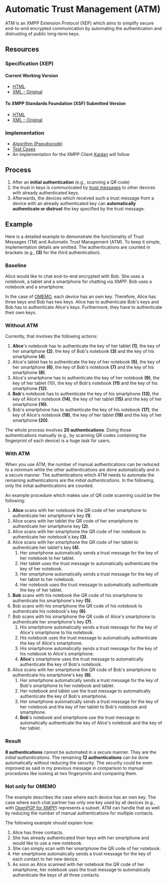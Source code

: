 # Automatic Trust Management (ATM)

ATM is an XMPP Extension Protocol (XEP) which aims to simplify secure end-to-end encrypted communication by automating the authentication and distrusting of public long-term keys.

## Resources

### Specification (XEP)

#### Current Working Version

* [HTML](https://olomono.github.io/xeps/preview/xep-0450.html)
* [XML - Original](https://github.com/olomono/xeps/blob/automatic-trust-management/xep-0450.xml)

#### To XMPP Standards Foundation (XSF) Submitted Version

* [HTML](https://xmpp.org/extensions/xep-0450.html)
* [XML - Original](https://github.com/xsf/xeps/blob/master/xep-0450.xml)

### Implementation

* [Algorithm (Pseudocode)](algorithm.md)
* [Test Cases](test-cases.md)
* An implementation for the XMPP Client [Kaidan](https://invent.kde.org/network/kaidan) will follow

## Process

1. After an **initial authentication** (e.g., scanning a QR code)
1. the trust in keys is communicated by [trust messages](https://xmpp.org/extensions/xep-0434.html) to other devices with already authenticated keys.
1. Afterwards, the devices which received such a trust message from a device with an already authenticated key can **automatically authenticate or distrust** the key specified by the trust message.

## Example

Here is a detailed example to demonstrate the functionality of Trust Messages (TM) and Automatic Trust Management (ATM).
To keep it simple, implementation details are omitted.
The authentications are counted in brackets (e.g., **(3)** for the third authentication).

### Baseline

Alice would like to chat end-to-end encrypted with Bob.
She uses a notebook, a tablet and a smartphone for chatting via XMPP.
Bob uses a notebook and a smartphone.

In the case of [OMEMO](https://xmpp.org/extensions/xep-0384.html), each device has an own key.
Therefore, Alice has three keys and Bob has two keys.
Alice has to authenticate Bob's keys and Bob has to authenticate Alice's keys.
Furthermore, they have to authenticate their own keys.

### Without ATM

Currently, that involves the following actions:

1. **Alice**'s notebook has to authenticate the key of her tablet **(1)**, the key of her smartphone **(2)**, the key of Bob's notebook **(3)** and the key of his smartphone **(4)**.
1. Alice's tablet has to authenticate the key of her notebook **(5)**, the key of her smartphone **(6)**, the key of Bob's notebook **(7)** and the key of his smartphone **(8)**.
1. Alice's smartphone has to authenticate the key of her notebook **(9)**, the key of her tablet (10), the key of Bob's notebook **(11)** and the key of his smartphone **(12)**.
1. **Bob**'s notebook has to authenticate the key of his smartphone **(13)**, the key of Alice's notebook **(14)**, the key of her tablet **(15)** and the key of her smartphone **(16)**.
1. Bob's smartphone has to authenticate the key of his notebook **(17)**, the key of Alice's notebook **(18)**, the key of her tablet **(19)** and the key of her smartphone **(20)**.

The whole process involves **20 authentications**.
Doing those authentications manually (e.g., by scanning QR codes containing the fingerprint of each device) is a huge task for users.

### With ATM

When you use ATM, the number of manual authentications can be reduced to a minimum while the other authentications are done automatically and in a secure manner.
The authentications which ATM needs to automate the remaining authentications are the *initial authentications*.
In the following, only the initial authentications are counted.

An example procedure which makes use of QR code scanning could be the following:

1. **Alice** scans with her notebook the QR code of her smartphone to authenticate her smartphone's key **(1)**.
1. Alice scans with her tablet the QR code of her smartphone to authenticate her smartphone key **(2)**.
1. Alice scans with her smartphone the QR code of her notebook to authenticate her notebook's key **(3)**.
1. Alice scans with her smartphone the QR code of her tablet to authenticate her tablet's key **(4)**.
	1. Her smartphone automatically sends a trust message for the key of her notebook to her tablet.
	1. Her tablet uses the trust message to automatically authenticate the key of her notebook.
	1. Her smartphone automatically sends a trust message for the key of her tablet to her notebook.
	1. Her notebook uses the trust message to automatically authenticate the key of her tablet.
1. **Bob** scans with his notebook the QR code of his smartphone to authenticate his smartphone's key **(5)**.
1. Bob scans with his smartphone the QR code of his notebook to authenticate his notebook's key **(6)**.
1. Bob scans with his smartphone the QR code of Alice's smartphone to authenticate her smartphone's key **(7)**.
	1. His smartphone automatically sends a trust message for the key of Alice's smartphone to his notebook.
	1. His notebook uses the trust message to automatically authenticate the key of Alice's smartphone.
	1. His smartphone automatically sends a trust message for the key of his notebook to Alice's smartphone.
	1. **Alice**'s smartphone uses the trust message to automatically authenticate the key of Bob's notebook.
1. Alice scans with her smartphone the QR code of Bob's smartphone to authenticate his smartphone's key **(8)**.
	1. Her smartphone automatically sends a trust message for the key of Bob's smartphone to her notebook and tablet.
	1. Her notebook and tablet use the trust message to automatically authenticate the key of Bob's smartphone.
	1. Her smartphone automatically sends a trust message for the key of her notebook and the key of her tablet to Bob's notebook and smartphone.
	1. **Bob**'s notebook and smartphone use the trust message to automatically authenticate the key of Alice's notebook and the key of her tablet.

### Result

**8 authentications** cannot be automated in a secure manner.
They are the *initial authentications*.
The remaining **12 authentications** can be done automatically without reducing the security.
The security could be even improved as said in my previous message in comparison to manual procedures like looking at two fingerprints and comparing them.

### Not only for OMEMO

The example describes the case where each device has an own key.
The case where each chat partner has only one key used by all devices (e.g., with [OpenPGP for XMPP](https://xmpp.org/extensions/xep-0373.html)) represents a subset.
ATM can handle that as well by reducing the number of manual authentications for multiple contacts.

The following example should explain how:

1. Alice has three contacts.
1. She has already authenticated their keys with her smartphone and would like to use a new notebook.
1. She can simply scan with her smartphone the QR code of her notebook.
1. Her smartphone automatically sends a trust message for the key of each contact to her new device.
1. As soon as Alice scanned with her notebook the QR code of her smartphone, her notebook uses the trust message to automatically authenticate the keys of all three contacts.

